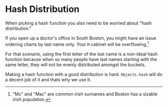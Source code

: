 # Hash Distribution

When picking a hash function you also need to be worried
about "hash distribution."

If you open up a doctor's office in South Boston, you might have an issue
ordering charts by last name only. Your `M` cabinet will be overflowing.[^irish]

For that scenario, using the first letter of the last name is a non-ideal hash function
because when so many people have last names starting with the same letter, they will
not be evenly distributed amongst the buckets.

Making a hash function with a good distribution is hard. `Objects.hash` will do a decent job of it
and thats why we use it.

[^irish]: "Mc" and "Mac" are common irish surnames and Boston has a sizable irish population.